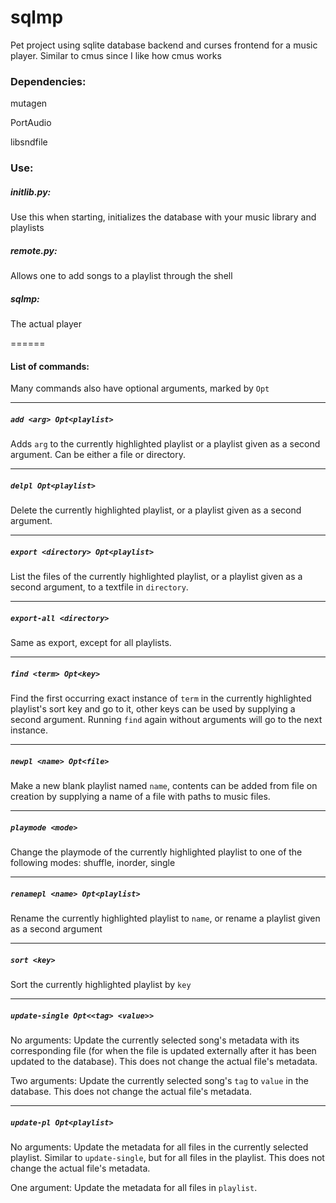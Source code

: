 # sqlmp
Pet project using sqlite database backend and curses frontend for a music player.
Similar to cmus since I like how cmus works

### Dependencies:
mutagen

PortAudio

libsndfile

### Use:
##### initlib.py:
Use this when starting, initializes the database with your music library and playlists

##### remote.py:
Allows one to add songs to a playlist through the shell

##### sqlmp:
The actual player

======
#### List of commands:

Many commands also have optional arguments, marked by `Opt`

------
##### `add <arg> Opt<playlist>`
Adds `arg` to the currently highlighted playlist
or a playlist given as a second argument.
Can be either a file or directory.

------
##### `delpl Opt<playlist>`
Delete the currently highlighted playlist, or a playlist
given as a second argument.

------
##### `export <directory> Opt<playlist>`
List the files of the currently highlighted playlist, or a playlist given
as a second argument, to a textfile in `directory`.

------
##### `export-all <directory>`
Same as export, except for all playlists.

------
##### `find <term> Opt<key>`
Find the first occurring exact instance of `term` in the currently highlighted playlist's sort key and
go to it, other keys can be used by supplying a second argument.
Running `find` again without arguments will go to the next instance.

------
##### `newpl <name> Opt<file>`
Make a new blank playlist named `name`, contents can be added from file on creation by supplying
a name of a file with paths to music files.

------
##### `playmode <mode>`
Change the playmode of the currently highlighted playlist to one of the following modes:
shuffle, inorder, single

------
##### `renamepl <name> Opt<playlist>`
Rename the currently highlighted playlist to `name`,
or rename a playlist given as a second argument

------
##### `sort <key>`
Sort the currently highlighted playlist by `key`

------
##### `update-single Opt<<tag> <value>>`
No arguments: Update the currently selected song's metadata with its corresponding file
(for when the file is updated externally after it has been updated to the database).
This does not change the actual file's metadata.

Two arguments: Update the currently selected song's `tag` to `value` in the database.
This does not change the actual file's metadata.

------
##### `update-pl Opt<playlist>`
No arguments: Update the metadata for all files in the currently selected playlist.
Similar to `update-single`, but for all files in the playlist.
This does not change the actual file's metadata.

One argument: Update the metadata for all files in `playlist`.

